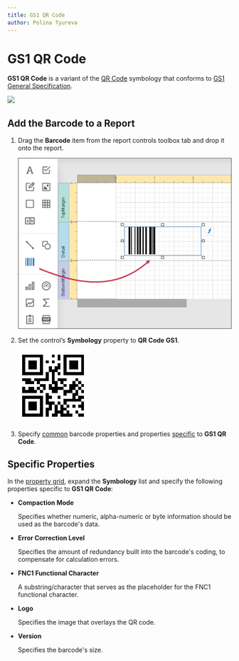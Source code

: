 ```yaml
---
title: GS1 QR Code
author: Polina Tyureva
---
```

# GS1 QR Code

**GS1 QR Code** is a variant of the [QR Code](https://en.wikipedia.org/wiki/QR_code) symbology that conforms to [GS1 General Specification](https://www.gs1.org/standards/barcodes-epcrfid-id-keys/gs1-general-specifications).

![](../../../../../images/barcode-gs1-qr-code.png)

## Add the Barcode to a Report

1. Drag the **Barcode** item from the report controls toolbox tab and drop it onto the report. 

    ![](../../../../images/eurd-web-add-bar-code-to-report.png)

2. Set the control’s **Symbology** property to **QR Code GS1**. 

    ![](../../../../images/barcode-gs1-qr-code.png)

3. Specify [common](add-bar-codes-to-a-report.md) barcode properties and properties [specific](#specific-properties) to **GS1 QR Code**.

## Specific Properties

In the [property grid](../../report-designer-tools/ui-panels/properties-panel.md), expand the **Symbology** list and specify the following properties specific to **GS1 QR Code**:

* **Compaction Mode**

    Specifies whether numeric, alpha-numeric or byte information should be used as the barcode's data.
	
* **Error Correction Level**

    Specifies the amount of redundancy built into the barcode's coding, to compensate for calculation errors.

* **FNC1 Functional Character**

    A substring/character that serves as the placeholder for the FNC1 functional character.

* **Logo**

    Specifies the image that overlays the QR code.

* **Version**

    Specifies the barcode's size.
	